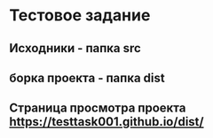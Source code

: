 # Тестовое задание
## Исходники - папка src
## борка проекта - папка dist
## Страница просмотра проекта https://testtask001.github.io/dist/
